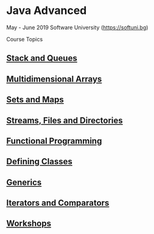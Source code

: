 # Java Advanced

May - June 2019 Software University (https://softuni.bg)

Course Topics<br/>
## [Stack and Queues](https://github.com/almanaha/SoftUni/tree/master/Java%20Advanced/StacksAndQueues)<br/>
## [Multidimensional Arrays](https://https://github.com/almanaha/SoftUni/tree/master/Java%20Advanced/MultidimensionArrays)<br/>
## [Sets and Maps](https://github.com/almanaha/Software-University/tree/master/Java%20Advanced/SetsAndMaps)<br/>
## [Streams, Files and Directories](https://github.com/almanaha/Software-University/tree/master/Java%20Advanced/FilesAndStreams)<br/>
## [Functional Programming](https://github.com/almanaha/Software-University/tree/master/Java%20Advanced/FunctionalProgramming)<br/>
## [Defining Classes]()<br/>
## [Generics](https://github.com/almanaha/Software-University/tree/master/Java%20Advanced/Generics)<br/>
## [Iterators and Comparators](https://github.com/almanaha/SoftUni/tree/master/Java%20Advanced/IteratorsAndComparators)<br/>
## [Workshops](https://github.com/almanaha/Software-University/tree/master/Java%20Advanced/Workshops)<br/>
